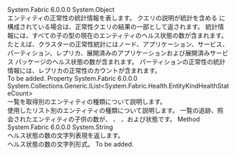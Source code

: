 <Type Name="HealthStatistics" FullName="System.Fabric.Health.HealthStatistics">
  <TypeSignature Language="C#" Value="public sealed class HealthStatistics" />
  <TypeSignature Language="ILAsm" Value=".class public auto ansi sealed beforefieldinit HealthStatistics extends System.Object" />
  <TypeSignature Language="DocId" Value="T:System.Fabric.Health.HealthStatistics" />
  <TypeSignature Language="VB.NET" Value="Public NotInheritable Class HealthStatistics" />
  <TypeSignature Language="F#" Value="type HealthStatistics = class" />
  <AssemblyInfo>
    <AssemblyName>System.Fabric</AssemblyName>
    <AssemblyVersion>6.0.0.0</AssemblyVersion>
  </AssemblyInfo>
  <Base>
    <BaseTypeName>System.Object</BaseTypeName>
  </Base>
  <Interfaces />
  <Docs>
    <summary>
      <para>
            エンティティの正常性の統計情報を表します。
            クエリの説明が統計を含める に構成されている場合は、正常性クエリの結果の一部として返されます。
            統計情報には、すべての子の型の現在のエンティティのヘルス状態の数が含まれます。
            たとえば、クラスターの正常性統計にはノード、アプリケーション、サービス、パーティション、レプリカ、展開済みのアプリケーションおよび展開済みサービス パッケージのヘルス状態の数が含まれます。
            パーティションの正常性の統計情報には、レプリカの正常性のカウントが含まれます。
            </para>
    </summary>
    <remarks>To be added.</remarks>
  </Docs>
  <Members>
    <Member MemberName="HealthStateCountList">
      <MemberSignature Language="C#" Value="public System.Collections.Generic.IList&lt;System.Fabric.Health.EntityKindHealthStateCount&gt; HealthStateCountList { get; }" />
      <MemberSignature Language="ILAsm" Value=".property instance class System.Collections.Generic.IList`1&lt;class System.Fabric.Health.EntityKindHealthStateCount&gt; HealthStateCountList" />
      <MemberSignature Language="DocId" Value="P:System.Fabric.Health.HealthStatistics.HealthStateCountList" />
      <MemberSignature Language="VB.NET" Value="Public ReadOnly Property HealthStateCountList As IList(Of EntityKindHealthStateCount)" />
      <MemberSignature Language="F#" Value="member this.HealthStateCountList : System.Collections.Generic.IList&lt;System.Fabric.Health.EntityKindHealthStateCount&gt;" Usage="System.Fabric.Health.HealthStatistics.HealthStateCountList" />
      <MemberType>Property</MemberType>
      <AssemblyInfo>
        <AssemblyName>System.Fabric</AssemblyName>
        <AssemblyVersion>6.0.0.0</AssemblyVersion>
      </AssemblyInfo>
      <ReturnValue>
        <ReturnType>System.Collections.Generic.IList&lt;System.Fabric.Health.EntityKindHealthStateCount&gt;</ReturnType>
      </ReturnValue>
      <Docs>
        <summary>
            一覧を取得<see cref="T:System.Fabric.Health.HealthStateCount" />別のエンティティの種類について説明します。
            </summary>
        <value>使用したリスト<see cref="T:System.Fabric.Health.HealthStateCount" />別のエンティティの種類について説明します。</value>
        <remarks>
          <para>
            一覧の追跡、照会されたエンティティの子供の数が、 <see cref="F:System.Fabric.Health.HealthState.Ok" />、 <see cref="F:System.Fabric.Health.HealthState.Warning" />、および<see cref="F:System.Fabric.Health.HealthState.Error" />状態です。
            </para>
        </remarks>
      </Docs>
    </Member>
    <Member MemberName="ToString">
      <MemberSignature Language="C#" Value="public override string ToString ();" />
      <MemberSignature Language="ILAsm" Value=".method public hidebysig virtual instance string ToString() cil managed" />
      <MemberSignature Language="DocId" Value="M:System.Fabric.Health.HealthStatistics.ToString" />
      <MemberSignature Language="VB.NET" Value="Public Overrides Function ToString () As String" />
      <MemberSignature Language="F#" Value="override this.ToString : unit -&gt; string" Usage="healthStatistics.ToString " />
      <MemberType>Method</MemberType>
      <AssemblyInfo>
        <AssemblyName>System.Fabric</AssemblyName>
        <AssemblyVersion>6.0.0.0</AssemblyVersion>
      </AssemblyInfo>
      <ReturnValue>
        <ReturnType>System.String</ReturnType>
      </ReturnValue>
      <Parameters />
      <Docs>
        <summary>
            ヘルス状態の数の文字列表現を返します。
            </summary>
        <returns>ヘルス状態の数の文字列形式。</returns>
        <remarks>To be added.</remarks>
      </Docs>
    </Member>
  </Members>
</Type>